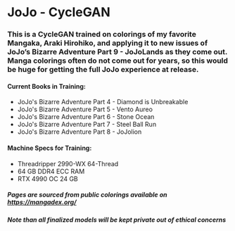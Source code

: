 # JoJo - CycleGAN

### This is a CycleGAN trained on colorings of my favorite Mangaka, Araki Hirohiko, and applying it to new issues of JoJo’s Bizarre Adventure Part 9 - JoJoLands as they come out. Manga colorings often do not come out for years, so this would be huge for getting the full JoJo experience at release.

#### Current Books in Training:
* JoJo's Bizarre Adventure Part 4 - Diamond is Unbreakable
* JoJo's Bizarre Adventure Part 5 - Vento Aureo
* JoJo's Bizarre Adventure Part 6 - Stone Ocean
* JoJo's Bizarre Adventure Part 7 - Steel Ball Run
* JoJo's Bizarre Adventure Part 8 - JoJolion

#### Machine Specs for Training:
* Threadripper 2990-WX 64-Thread
* 64 GB DDR4 ECC RAM
* RTX 4990 OC 24 GB

#####  Pages are sourced from public colorings available on https://mangadex.org/
#####  Note than all finalized models will be kept private out of ethical concerns
